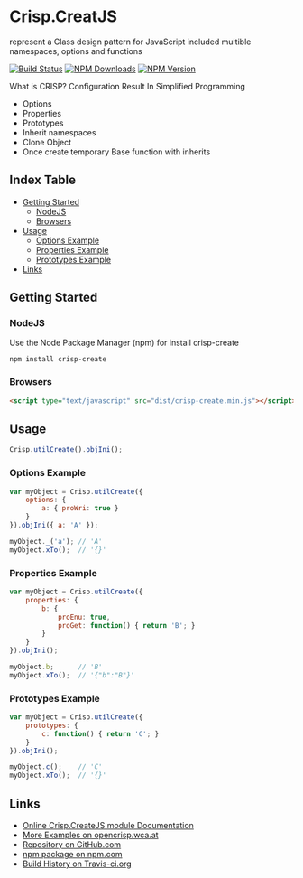 # Crisp.CreatJS
represent a Class design pattern for JavaScript included multible namespaces, options and functions

[![Build Status](https://travis-ci.org/OpenCrisp/Crisp.CreateJS.svg)](https://travis-ci.org/OpenCrisp/Crisp.CreateJS)
[![NPM Downloads](https://img.shields.io/npm/dm/crisp-create.svg)](https://www.npmjs.com/package/crisp-create)
[![NPM Version](https://img.shields.io/npm/v/crisp-create.svg)](https://www.npmjs.com/package/crisp-create)

What is CRISP? Configuration Result In Simplified Programming

  * Options
  * Properties
  * Prototypes
  * Inherit namespaces
  * Clone Object
  * Once create temporary Base function with inherits

## Index Table

  * [Getting Started](#getting-started)
    * [NodeJS](#nodejs)
    * [Browsers](#browsers)
  * [Usage](#usage)
    * [Options Example](#options-example)
    * [Properties Example](#properties-example)
    * [Prototypes Example](#prototypes-example)
  * [Links](#links)

## Getting Started

### NodeJS
Use the Node Package Manager (npm) for install crisp-create

    npm install crisp-create

### Browsers
```html
<script type="text/javascript" src="dist/crisp-create.min.js"></script>
```

## Usage
```javascript
Crisp.utilCreate().objIni();
```

### Options Example
```javascript
var myObject = Crisp.utilCreate({
    options: {
        a: { proWri: true }
    }
}).objIni({ a: 'A' });

myObject._('a'); // 'A'
myObject.xTo();  // '{}'
```

### Properties Example
```javascript
var myObject = Crisp.utilCreate({
    properties: {
        b: {
            proEnu: true,
            proGet: function() { return 'B'; }
        }
    }
}).objIni();

myObject.b;      // 'B'
myObject.xTo();  // '{"b":"B"}'
```

### Prototypes Example
```javascript
var myObject = Crisp.utilCreate({
    prototypes: {
        c: function() { return 'C'; }
    }
}).objIni();

myObject.c();    // 'C'
myObject.xTo();  // '{}'
```


## Links
 * [Online Crisp.CreateJS module Documentation](http://opencrisp.wca.at/docs/module-CreateJS.html)
 * [More Examples on opencrisp.wca.at](http://opencrisp.wca.at/tutorials/CreateJS_test.html)
 * [Repository on GitHub.com](https://github.com/OpenCrisp/Crisp.CreateJS)
 * [npm package on npm.com](https://www.npmjs.com/package/crisp-create)
 * [Build History on Travis-ci.org](https://travis-ci.org/OpenCrisp/Crisp.CreateJS)